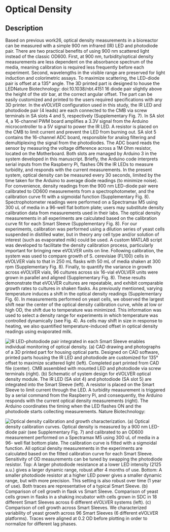 # Optical Density

## Description

Based on previous work26, optical density measurements in a bioreactor can be measured with a simple 900 nm infrared (IR) LED and photodiode pair. There are two practical benefits of using 900 nm scattered light instead of the classic OD600. First, at 900 nm, turbidity/optical density measurements are less dependent on the absorbance spectrum of the media, meaning calibration is required less frequently before each experiment. Second, wavelengths in the visible range are preserved for light induction and colorimetric assays. To maximize scattering, the LED-diode pair is offset at a 135° angle. The 3D printed part is designed to house the LEDNature Biotechnology: doi:10.1038/nbt.4151 16 diode pair slightly above the height of the stir bar, at the correct angular offset. The part can be easily customized and printed to the users required specifications with any 3D printer. In the eVOLVER configuration used in this study, the IR LED and photodiode pair (4 leads) are each connected to the CMB via screw terminals in SA slots 4 and 5, respectively (Supplementary Fig. 7). In SA slot 4, a 16-channel PWM board amplifies a 3.3V signal from the Arduino microcontroller to a 5V signal to power the IR LED. A resistor is placed on the CMB to limit current and prevent the LED from burning out. SA slot 5 contains the 16-channel ADC board, responsible for analog filtering and demultiplexing the signal from the photodiodes. The ADC board reads the sensor by measuring the voltage difference across a 1M Ohm resistor, located on the Motherboard. Both slots are managed by Arduino 3 in the system developed in this manuscript. Briefly, the Arduino code interprets serial inputs from the Raspberry Pi, flashes ON the IR LEDs to measure turbidity, and responds with the current measurements. In the present system, optical density can be measured every 30 seconds, limited by the time taken for the Arduino to average diode readings (to minimize noise). For convenience, density readings from the 900 nm LED-diode pair were calibrated to OD600 measurements from a spectrophotometer, and the calibration curve fit with a sigmoidal function (Supplementary Fig. 8). Spectrophotometer readings were performed on a Spectramax M5 using 300 uL of media in a 96-well flat bottom plate; users may substitute density calibration data from measurements used in their labs. The optical density measurements in all experiments are calculated based on the calibration curve fit for each Smart Sleeve (Supplementary Fig. 8). For our experiments, calibration was performed using a dilution series of yeast cells suspended in distilled water, but in theory any cell type and/or solution of interest (such as evaporated milk) could be used. A custom MATLAB script was developed to facilitate the density calibration process, particularly important for bringing new eVOLVER units on line. Following calibration, the system was used to compare growth of S. cerevisiae (FL100) cells in eVOLVER vials to that in 250 mL flasks with 50 mL of media shaken at 300 rpm (Supplementary Fig. 8). Finally, to quantify the variance in growth across eVOLVER vials, 96 cultures across six 16-vial eVOLVER units were grown in parallel and aligned (Supplementary Fig. 8). These results demonstrate that eVOLVER cultures are repeatable, and exhibit comparable growth rates to cultures in shaken flasks. As previously mentioned, varying temperature induces a shift in the optical density readings (Supplementary Fig. 6). In measurements performed on yeast cells, we observed the largest shift near the center of the optical density calibration curve, while at low or high OD, the shift due to temperature was minimized. This information was used to select a density range for experiments in which temperature was controlled dynamically (see Fig. 4). As cells may shift in size in response to heating, we also quantified temperature-induced offset in optical density readings using evaporated milk.

![IR LED-photodiode pair integrated in each Smart Sleeve enables individual monitoring of optical density. (a) CAD drawing and photographs of a 3D printed part for housing optical parts. Designed on CAD software, printed parts housing the IR LED and photodiode are customized for 135° offset to maximize scattered light (left). Completed part printed from CAD file (center). CMB assembled with mounted LED and photodiode via screw terminals (right). (b) Schematic of system design for eVOLVER optical density module. The IR LED (SA slot 4) and photodiode (SA slot 5) are integrated into the Smart Sleeve (left). A resistor is placed on the Smart Sleeve to limit current through the LED. A turbidity measurement is triggered by a serial command from the Raspberry Pi, and consequently, the Arduino responds with the current optical density measurements (right). The Arduino coordinates the timing when the LED flashes ON and the photodiode starts collecting measurements. Nature Biotechnology:](<../../.gitbook/assets/image (43) (1).png>)

![Optical density calibration and growth characterization. (a) Optical density calibration curves. Optical density is measured by a 900 nm LED-diode pair (see Supplementary Fig. 7) and calibrated to an OD600 measurement performed on a Spectramax M5 using 300 uL of media in a 96- well flat bottom plate. The calibration curve is fitted with a sigmoidal function. All optical density measurements in the experiments are calculated based on the fitted calibration curve for each Smart Sleeve. Sensitivity of OD measurements can be tuned by swapping the photodiode resistor. Top: A larger photodiode resistance at a lower LED intensity (2125 a.u.) gives a larger dynamic range, robust after 4 months of use. Bottom: A smaller photodiode resistor at a higher LED power gives a smaller dynamic range, but with more precision. This setting is also robust over time (1 year of use). Both traces are representative of a typical Smart Sleeve. (b) Comparison of cell growth in flask vs Smart Sleeve. Comparison of yeast cells grown in flasks in a shaking incubator with cells grown in SDC in 18 different Smart Sleeves across 6 different eVOLVER systems (left). (c) Comparison of cell growth across Smart Sleeves. We characterized variability of yeast growth across 96 Smart Sleeves (6 different eVOLVER platforms). Traces were aligned at 0.2 OD before plotting in order to normalize for different lag phases.](<../../.gitbook/assets/image (13) (1).png>)
